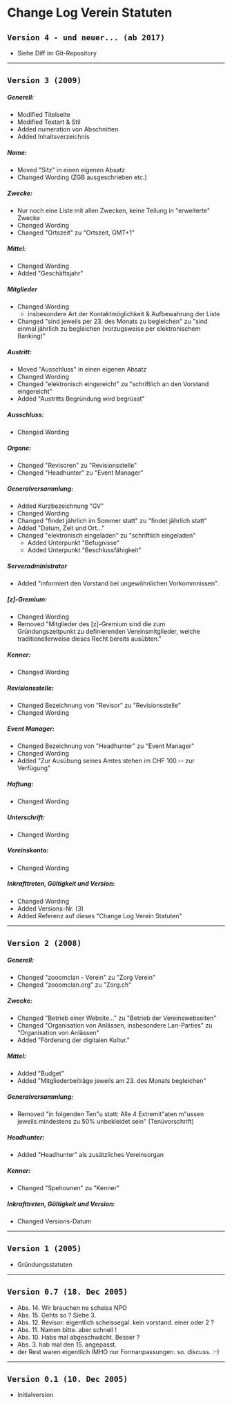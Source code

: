 Change Log Verein Statuten
======

## `Version 4 - und neuer... (ab 2017)`

  - Siehe Diff im Git-Repository

---

## `Version 3 (2009)`

##### Generell:
  - Modified Titelseite
  - Modified Textart & Stil
  - Added numeration von Abschnitten
  - Added Inhaltsverzeichnis

##### Name:
  - Moved "Sitz" in einen eigenen Absatz
  - Changed Wording (ZGB ausgeschrieben etc.)

##### Zwecke:
  - Nur noch eine Liste mit allen Zwecken, keine Teilung in "erweiterte" Zwecke
  - Changed Wording
  - Changed "Ortszeit" zu "Ortszeit, GMT+1"

##### Mittel:
  - Changed Wording
  - Added "Geschäftsjahr"

##### Mitglieder
  - Changed Wording
    - insbesondere Art der Kontaktmöglichkeit & Aufbewahrung der Liste
  - Changed "sind jeweils per 23. des Monats zu begleichen" zu "sind einmal jährlich zu begleichen (vorzugsweise per elektronischem Banking)"

##### Austritt:
  - Moved "Ausschluss" in einen eigenen Absatz
  - Changed Wording
  - Changed "elektronisch eingereicht" zu "schriftlich an den Vorstand eingereicht"
  - Added "Austritts Begründung wird begrüsst"

##### Ausschluss:
  - Changed Wording

##### Organe:
  - Changed "Revisoren" zu "Revisionsstelle"
  - Changed "Headhunter" zu "Event Manager"

##### Generalversammlung:
  - Added Kurzbezeichnung "GV"
  - Changed Wording
  - Changed "findet jährlich im Sommer statt" zu "findet jährlich statt"
  - Added "Datum, Zeit und Ort..."
  - Changed "elektronisch eingeladen" zu "schriftlich eingeladen"
    - Added Unterpunkt "Befugnisse"
    - Added Unterpunkt "Beschlussfähigkeit"

##### Serveradministrator
  - Added "informiert den Vorstand bei ungewöhnlichen Vorkommnissen".

##### [z]-Gremium:
  - Changed Wording
  - Removed "Mitglieder des [z]-Gremium sind die zum Gründungszeitpunkt zu definierenden Vereinsmitglieder, welche traditionellerweise dieses Recht bereits ausübten."

##### Kenner:
  - Changed Wording

##### Revisionsstelle:
  - Changed Bezeichnung von "Revisor" zu "Revisionsstelle"
  - Changed Wording

##### Event Manager:
  - Changed Bezeichnung von "Headhunter" zu "Event Manager"
  - Changed Wording
  - Added "Zur Ausübung seines Amtes stehen im CHF 100.-- zur Verfügung"

##### Haftung:
  - Changed Wording

##### Unterschrift:
  - Changed Wording

##### Vereinskonto:
  - Changed Wording

##### Inkrafttreten, Gültigkeit und Version:
  - Changed Wording
  - Added Versions-Nr. (3)
  - Added Referenz auf dieses "Change Log Verein Statuten"

---

## `Version 2 (2008)`

##### Generell:
  - Changed "zooomclan - Verein" zu "Zorg Verein"
  - Changed "zooomclan.org" zu "Zorg.ch"

##### Zwecke:
  - Changed "Betrieb einer Website..." zu "Betrieb der Vereinswebseiten"
  - Changed "Organisation von Anlässen, insbesondere Lan-Parties" zu "Organisation von Anlässen"
  - Added "Förderung der digitalen Kultur."

##### Mittel:
  - Added "Budget"
  - Added "Mitgliederbeiträge jeweils am 23. des Monats begleichen"

##### Generalversammlung:
  - Removed "in folgenden Ten\"u statt: Alle 4 Extremit\"aten m\"ussen jeweils mindestens zu 50\% unbekleidet sein" (Tenüvorschrift)

##### Headhunter:
  - Added "Headhunter" als zusätzliches Vereinsorgan

##### Kenner:
  - Changed "Spehounen" zu "Kenner"

##### Inkrafttreten, Gültigkeit und Version:
  - Changed Versions-Datum

---

## `Version 1 (2005)`

  - Gründungsstatuten


---

## `Version 0.7 (18. Dec 2005)`

  - Abs. 14. Wir brauchen ne scheiss NPO
  - Abs. 15. Gehts so ? Siehe 3.
  - Abs. 12. Revisor: eigentlich scheissegal. kein vorstand. einer oder 2 ?
  - Abs. 11. Namen bitte. aber schnell !
  - Abs. 10. Habs mal abgeschwächt. Besser ?
  - Abs. 3. hab mal den 15. angepasst.
  - der Rest waren eigentlich IMHO nur Formanpassungen. so. discuss. :-)
 

---

## `Version 0.1 (10. Dec 2005)`

  - Initialversion
